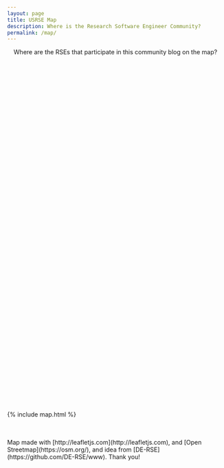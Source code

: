 ```yaml
---
layout: page
title: USRSE Map
description: Where is the Research Software Engineer Community?
permalink: /map/
---
```


<style>
.page-heading {
    padding-bottom: 10px !important;
}
.container {
   max-width: 1440px;
}
</style>

<p style='text-align:center'>Where are the RSEs that participate in this community blog on the map?</p>

<div id="map-container" style="height:800px"></div>

<link rel="stylesheet" href="https://unpkg.com/leaflet@1.5.1/dist/leaflet.css"
      integrity="sha512-xwE/Az9zrjBIphAcBb3F6JVqxf46+CDLwfLMHloNu6KEQCAWi6HcDUbeOfBIptF7tcCzusKFjFw2yuvEpDL9wQ=="
      crossorigin=""/>

<script src="https://unpkg.com/leaflet@1.5.1/dist/leaflet.js"
     integrity="sha512-GffPMF3RvMeYyc1LWMHtK8EbPv0iNZ8/oTtHPx9/cc2ILxQ+u905qIwdpULaqDkyBKgOaB57QTMg7ztg8Jm2Og=="
     crossorigin=""></script>

{% include map.html %}

<br/>
<br/>
Map made with [http://leafletjs.com](http://leafletjs.com), and [Open Streetmap](https://osm.org/), and idea from [DE-RSE](https://github.com/DE-RSE/www). Thank you!

